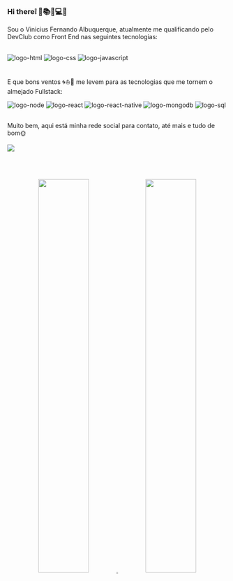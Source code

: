 ### Hi there❕ 👶📚📝💻🎯

Sou o Vinicius Fernando Albuquerque, atualmente me qualificando pelo DevClub como Front End nas seguintes tecnologias:

<div style="display: inline_block"><br>
<img src="https://img.shields.io/badge/HTML5-E34F26?style=for-the-badge&logo=html5&logoColor=white" alt="logo-html" />

<img src="https://img.shields.io/badge/CSS3-1572B6?style=for-the-badge&logo=css3&logoColor=white" alt="logo-css" />

<img src="https://img.shields.io/badge/JavaScript-F7DF1E?style=for-the-badge&logo=javascript&logoColor=black" alt="logo-javascript" />
<div/>
<br>


E que bons ventos 🌀⛵📖 me levem para as tecnologias que me tornem o almejado Fullstack:

<img src="https://img.shields.io/badge/Node.js-43853D?style=for-the-badge&logo=node.js&logoColor=white" alt="logo-node" />

<img src="https://img.shields.io/badge/React-20232A?style=for-the-badge&logo=react&logoColor=61DAFB" alt="logo-react" />

<img src="https://img.shields.io/badge/React_Native-20232A?style=for-the-badge&logo=react&logoColor=61DAFB" alt="logo-react-native" />

<img src="https://img.shields.io/badge/MongoDB-4EA94B?style=for-the-badge&logo=mongodb&logoColor=white" alt="logo-mongodb" />

<img src="https://img.shields.io/badge/PostgreSQL-316192?style=for-the-badge&logo=postgresql&logoColor=white" alt="logo-sql" />
<br>

##
Muito bem, aqui está minha rede social para contato, até mais e tudo de bom🌞
<br>
<br>
<a href="https://www.linkedin.com/in/vinicius-fernando-albuquerque-69744a23b/" target="_blank">
   <img src="https://img.shields.io/badge/-LinkedIn-%230077B5?style=for-the-badge&logo=linkedin&logoColor=white" target="_blank"></a> 
##

  
<br>
<br>


<div align="center">
  <a href="https://github.com/ViniFerAlbuquerque">
  <img width="48%" src="https://github-readme-stats.vercel.app/api?username=ViniFerAlbuquerque&show_icons=true&theme=default&include_all_commits=true&count_private=true"/>
  <img width="48%" src="https://github-readme-stats.vercel.app/api/top-langs/?username=ViniFerAlbuquerque&layout=compact&langs_count=7&theme=default"/>
</div>


<!--
**ViniFerAlbuquerque/ViniFerAlbuquerque** is a ✨ _special_ ✨ repository because its `README.md` (this file) appears on your GitHub profile.

Here are some ideas to get you started:

- 🔭 I’m currently working on ...
- 🌱 I’m currently learning ...
- 👯 I’m looking to collaborate on ...
- 🤔 I’m looking for help with ...
- 💬 Ask me about ...
- 📫 How to reach me: ...
- 😄 Pronouns: ...
- ⚡ Fun fact: ...
-->
